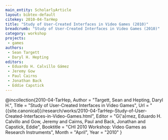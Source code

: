 ```yaml
---
main_entity: ScholarlyArticle
layout: bibtex-default
citekey: 2010-04-TarHep
title: "Study of User-Created Interfaces in Video Games (2010)"
breadcrumb: "Study of User-Created Interfaces in Video Games (2010)"
category: workshop
projects:
 - games
authors:
 - Sean Targett
 - Daryl H. Hepting
editors:
 - Eduardo H. Calvillo Gámez
 - Jeremy Gow
 - Paul Cairns
 - Jonathan Back
 - Eddie Capstick
---
```

@incollection{2010-04-TarHep,
	Author =  "Targett, Sean and Hepting, Daryl H.",
	Title =  "Study of User-Created Interfaces in Video Games",
	Url = \"{{site.canonical}}/research/works/2010-04-TarHep-Study-of-User-Created-Interfaces-in-Video-Games.html\",
	Editor =  "G{\'a}mez, Eduardo H. Calvillo and Gow, Jeremy and Cairns, Paul and Back, Jonathan and Capstick, Eddie",
	Booktitle =  "CHI 2010 Workshop: Video Games as Research Instruments",
	Month =  "April",
	Year =  "2010"
}
